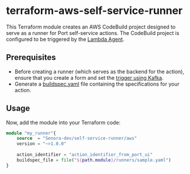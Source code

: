 # terraform-aws-self-service-runner
This Terraform module creates an AWS CodeBuild project designed to serve as a runner for Port self-service actions. The CodeBuild project is configured to be triggered by the [Lambda Agent](https://github.com/Senora-dev/terraform-aws-self-service-agent).

## Prerequisites
- Before creating a runner (which serves as the backend for the action), ensure that you create a form and set the [trigger using Kafka](https://docs.getport.io/create-self-service-experiences/setup-backend/kafka/).
- Generate a [buildspec.yaml](https://docs.aws.amazon.com/codebuild/latest/userguide/build-spec-ref.html) file containing the specifications for your action.

## Usage
Now, add the module into your Terraform code:
```terraform
module "my_runner"{
    source  = "Senora-dev/self-service-runner/aws"
    version = "~>1.0.0"
    
    action_identifier = "action_identifier_from_port_ui"
    buildspec_file = file("${path.module}/runners/sample.yaml")
}
```